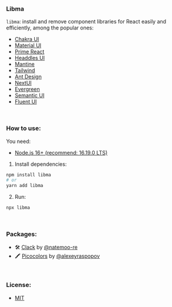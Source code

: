 <h3> Libma </h3>

`libma`: install and remove component libraries for React easily and efficiently, among the popular ones:
- [Chakra UI](https://chakra-ui.com/)
- [Material UI](https://mui.com/)
- [Prime React](https://primereact.org/)
- [Headdles UI](https://headlessui.com/)
- [Mantine](https://mantine.dev/)
- [Tailwind](https://tailwindcss.com/)
- [Ant Design](https://ant.design/)
- [NextUI](https://nextui.org/)
- [Evergreen](https://evergreen.segment.com/)
- [Semantic UI](https://semantic-ui.com/)
- [Fluent UI](https://developer.microsoft.com/en-us/fluentui#/)

&nbsp;

### How to use:

You need:

- [Node.js 16+ (recommend: 16.19.0 LTS)](https://nodejs.org/en/)

1. Install dependencies:

```bash
npm install libma
# or
yarn add libma
```

2. Run:

```bash
npx libma
```
&nbsp;

### Packages:

- 🛠 [Clack](https://github.com/natemoo-re/clack) by [@natemoo-re](https://github.com/natemoo-re)
- 🖍 [Picocolors](https://github.com/alexeyraspopov/picocolors) by [@alexeyraspopov](https://github.com/alexeyraspopov)

&nbsp;

### License:
- [MIT](https://github.com/Eibeel/libma/blob/master/LICENSE)
